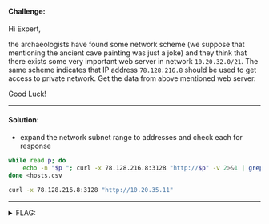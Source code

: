 #### Challenge:

Hi Expert,

the archaeologists have found some network scheme (we suppose that mentioning the ancient cave painting was just a joke) and they think that there exists some very important web server in network `10.20.32.0/21`. The same scheme indicates that IP address `78.128.216.8` should be used to get access to private network. Get the data from above mentioned web server.

Good Luck!

---

#### Solution:

- expand the network subnet range to addresses and check each for response

```bash
while read p; do 
    echo -n "$p "; curl -x 78.128.216.8:3128 "http://$p" -v 2>&1 | grep 'HTTP/1.1 ';
done <hosts.csv

curl -x 78.128.216.8:3128 "http://10.20.35.11"
```

---

<details><summary>FLAG:</summary>

```
FLAG{XG5T-WLWl-HqjH-2E7V}
```

</details>
<br/>
